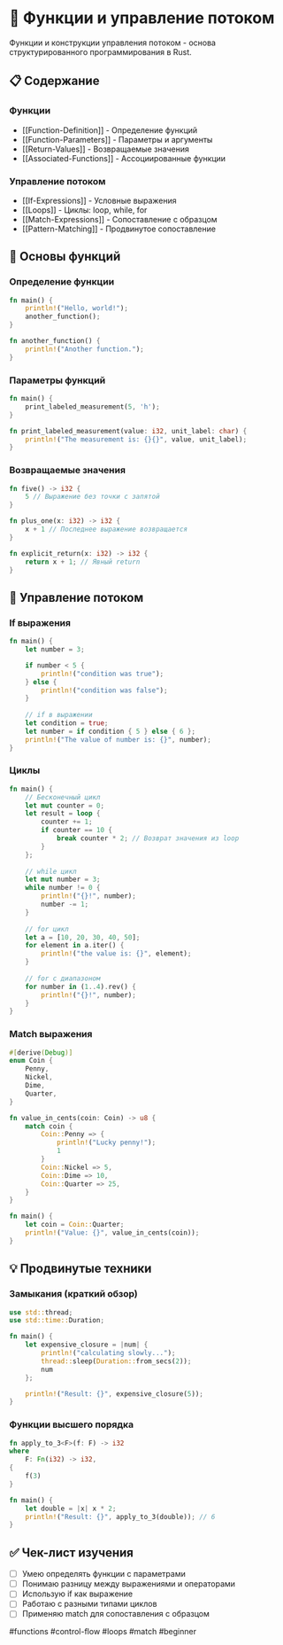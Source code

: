 # 🔧 Функции и управление потоком

Функции и конструкции управления потоком - основа структурированного программирования в Rust.

## 📋 Содержание

### Функции
- [[Function-Definition]] - Определение функций
- [[Function-Parameters]] - Параметры и аргументы
- [[Return-Values]] - Возвращаемые значения
- [[Associated-Functions]] - Ассоциированные функции

### Управление потоком
- [[If-Expressions]] - Условные выражения
- [[Loops]] - Циклы: loop, while, for
- [[Match-Expressions]] - Сопоставление с образцом
- [[Pattern-Matching]] - Продвинутое сопоставление

## 🔧 Основы функций

### Определение функции
```rust
fn main() {
    println!("Hello, world!");
    another_function();
}

fn another_function() {
    println!("Another function.");
}
```

### Параметры функций
```rust
fn main() {
    print_labeled_measurement(5, 'h');
}

fn print_labeled_measurement(value: i32, unit_label: char) {
    println!("The measurement is: {}{}", value, unit_label);
}
```

### Возвращаемые значения
```rust
fn five() -> i32 {
    5 // Выражение без точки с запятой
}

fn plus_one(x: i32) -> i32 {
    x + 1 // Последнее выражение возвращается
}

fn explicit_return(x: i32) -> i32 {
    return x + 1; // Явный return
}
```

## 🎯 Управление потоком

### If выражения
```rust
fn main() {
    let number = 3;

    if number < 5 {
        println!("condition was true");
    } else {
        println!("condition was false");
    }
    
    // if в выражении
    let condition = true;
    let number = if condition { 5 } else { 6 };
    println!("The value of number is: {}", number);
}
```

### Циклы
```rust
fn main() {
    // Бесконечный цикл
    let mut counter = 0;
    let result = loop {
        counter += 1;
        if counter == 10 {
            break counter * 2; // Возврат значения из loop
        }
    };
    
    // while цикл
    let mut number = 3;
    while number != 0 {
        println!("{}!", number);
        number -= 1;
    }
    
    // for цикл
    let a = [10, 20, 30, 40, 50];
    for element in a.iter() {
        println!("the value is: {}", element);
    }
    
    // for с диапазоном
    for number in (1..4).rev() {
        println!("{}!", number);
    }
}
```

### Match выражения
```rust
#[derive(Debug)]
enum Coin {
    Penny,
    Nickel,
    Dime,
    Quarter,
}

fn value_in_cents(coin: Coin) -> u8 {
    match coin {
        Coin::Penny => {
            println!("Lucky penny!");
            1
        }
        Coin::Nickel => 5,
        Coin::Dime => 10,
        Coin::Quarter => 25,
    }
}

fn main() {
    let coin = Coin::Quarter;
    println!("Value: {}", value_in_cents(coin));
}
```

## 💡 Продвинутые техники

### Замыкания (краткий обзор)
```rust
use std::thread;
use std::time::Duration;

fn main() {
    let expensive_closure = |num| {
        println!("calculating slowly...");
        thread::sleep(Duration::from_secs(2));
        num
    };

    println!("Result: {}", expensive_closure(5));
}
```

### Функции высшего порядка
```rust
fn apply_to_3<F>(f: F) -> i32
where
    F: Fn(i32) -> i32,
{
    f(3)
}

fn main() {
    let double = |x| x * 2;
    println!("Result: {}", apply_to_3(double)); // 6
}
```

## ✅ Чек-лист изучения
- [ ] Умею определять функции с параметрами
- [ ] Понимаю разницу между выражениями и операторами
- [ ] Использую if как выражение
- [ ] Работаю с разными типами циклов
- [ ] Применяю match для сопоставления с образцом

#functions #control-flow #loops #match #beginner